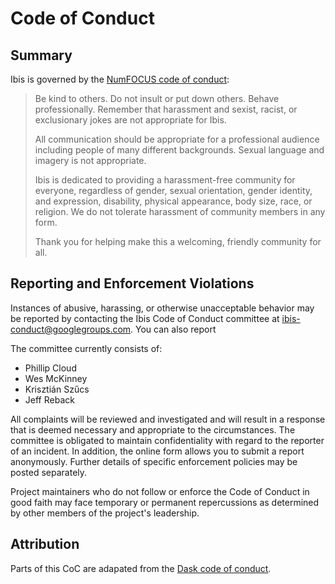 # Code of Conduct

## Summary

Ibis is governed by the
[NumFOCUS code of conduct](https://numfocus.org/code-of-conduct):

> Be kind to others. Do not insult or put down others. Behave professionally.
> Remember that harassment and sexist, racist, or exclusionary jokes are not
> appropriate for Ibis.
>
> All communication should be appropriate for a professional audience including
> people of many different backgrounds. Sexual language and imagery is not
> appropriate.
>
> Ibis is dedicated to providing a harassment-free
> community for everyone, regardless of gender, sexual orientation, gender
> identity, and expression, disability, physical appearance, body size, race,
> or religion. We do not tolerate harassment of community members in any form.
>
> Thank you for helping make this a welcoming, friendly community for all.

## Reporting and Enforcement Violations

Instances of abusive, harassing, or otherwise unacceptable behavior may be
reported by contacting the Ibis Code of Conduct committee at
ibis-conduct@googlegroups.com. You can also report

The committee currently consists of:

- Phillip Cloud
- Wes McKinney
- Krisztián Szűcs
- Jeff Reback

All complaints will be reviewed and investigated and will result in a response
that is deemed necessary and appropriate to the circumstances. The committee is
obligated to maintain confidentiality with regard to the reporter of an
incident. In addition, the online form allows you to submit a report
anonymously. Further details of specific enforcement policies may be posted
separately.

Project maintainers who do not follow or enforce the Code of Conduct in good
faith may face temporary or permanent repercussions as determined by other
members of the project's leadership.

## Attribution

Parts of this CoC are adapated from the [Dask code of
conduct](https://github.com/dask/governance/blob/main/code-of-conduct.md).
